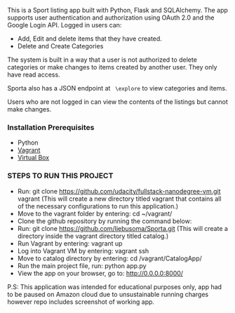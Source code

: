 


This is a Sport listing app built with Python, Flask and SQLAlchemy. The app supports user authentication and authorization using OAuth 2.0 and the Google Login API. 
Logged in users can:
* Add, Edit and delete items that they have created. 
* Delete and Create Categories

The system is built in a way that a user is not authorized to delete categories or make changes to items created by another user. 
They only have read access.

Sporta also has a JSON endpoint at ``` \explore``` to view categories and items.

Users who are not logged in can view the contents of the listings 
but cannot make changes.

### Installation Prerequisites
* Python
* [Vagrant](https://www.vagrantup.com/downloads)
* [Virtual Box](https://www.virtualbox.org/wiki/Downloads)

### STEPS TO RUN THIS PROJECT
* Run: git clone https://github.com/udacity/fullstack-nanodegree-vm.git vagrant
(This will create a new directory titled vagrant that contains all of the necessary configurations to run this application.)
* Move to the vagrant folder by entering: cd ~/vagrant/
* Clone the github repository by running the command below:
* Run: git clone https://github.com/Ijebusoma/Sporta.git
(This will create a directory inside the vagrant directory titled catalog.)
* Run Vagrant by entering: vagrant up
* Log into Vagrant VM by entering: vagrant ssh
* Move to catalog directory by entering: cd /vagrant/CatalogApp/
* Run the main project file, run: python app.py
* View the app on your browser, go to: http://0.0.0.0:8000/

P.S: This application was intended for educational purposes only, app had to be paused on Amazon cloud due to unsustainable running charges however repo includes screenshot of working app.

